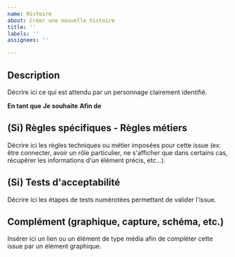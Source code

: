 ```yaml
---
name: Histoire
about: Créer une nouvelle histoire
title: ''
labels: ''
assignees: ''

---
```


## Description

Décrire ici ce qui est attendu par un personnage clairement identifié.

**En tant que**
**Je souhaite**
**Afin de**

## (Si) Règles spécifiques - Règles métiers

Décrire ici les règles techniques ou métier imposées pour cette issue (ex: être connecter, avoir un rôle particulier, ne s'afficher que dans certains cas, récupérer les informations d'un élément précis, etc...).

## (Si) Tests d'acceptabilité

Décrire ici les étapes de tests numérotées permettant de valider l'issue.

## Complément (graphique, capture, schéma, etc.)

Insérer ici un lien ou un élément de type média afin de compléter cette issue par un élément graphique.
